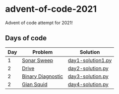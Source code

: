 # advent-of-code-2021

Advent of code attempt for 2021!

## Days of code

| Day | Problem                             | Solution                                    |
|-----|-------------------------------------|---------------------------------------------|
| 1   | [Sonar Sweep](day1/README.md)       | [day1-solution1.py](day1/day1-solution1.py) |
| 2   | [Drive](day2/README.md)             | [day2-solution.py](day2/day2-solution1.py)  |
| 2   | [Binary Diagnostic](day3/README.md) | [day3-solution.py](day3/day3-solution1.py)  |
| 2   | [Gian Squid](day4/README.md)        | [day4-solution.py](day4/day4-solution1.py)  |